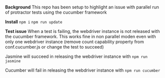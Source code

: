 **Background**
This repo has been setup to highlight an issue with parallel run of protractor tests using the cucumber framework

**Install**
`npm i`
`npm run update`

**Test issue**
When a test is failing, the webdriver instance is not released with the cucumber framework.
This works fine in non parallel moden even with only one webdriver instance (remove count capability property from conf.cucumber.js or change the test to succeed)

Jasmine will succeed in releasing the webdriver instance with
`npm run jasmine`

Cucumber will fail in releasing the webdriver instance with
`npm run cucumber`